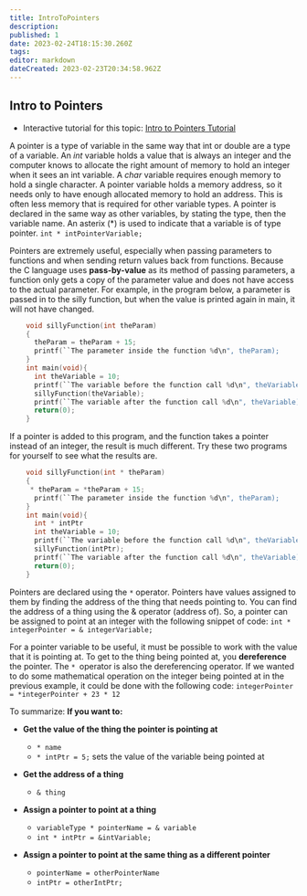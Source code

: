 ```yaml
---
title: IntroToPointers
description: 
published: 1
date: 2023-02-24T18:15:30.260Z
tags: 
editor: markdown
dateCreated: 2023-02-23T20:34:58.962Z
---
```



## Intro to Pointers

- Interactive tutorial for this topic: [Intro to Pointers Tutorial](http://localhost:8888/lab/tree/tutorials/PointersAndDynamicMemory/IntroToPointers.ipynb)

A pointer is a type of variable in the same way that int or double are a type of a variable. An *int* variable holds a value that is always an integer and the computer knows to allocate the right amount of memory to hold an integer when it sees an int variable. A *char* variable requires enough memory to hold a single character.
A pointer variable holds a memory address, so it needs only to have enough allocated memory to hold an address. This is often less memory that is required for other variable types.
A pointer is declared in the same way as other variables, by stating the type, then the variable name. An asterix (\*) is used to indicate that a variable is of type pointer.
    `int * intPointerVariable;`

Pointers are extremely useful, especially when passing parameters to functions and when sending return values back from functions. Because the C language uses **pass-by-value** as its method of passing parameters, a function only gets a copy of the parameter value and does not have access to the actual parameter.
For example, in the program below, a parameter is passed in to the silly function, but when the value is printed again in main, it will not have changed.
```c
    void sillyFunction(int theParam)
    {
      theParam = theParam + 15;
      printf(``The parameter inside the function %d\n", theParam);
    }
    int main(void){
      int theVariable = 10;
      printf(``The variable before the function call %d\n", theVariable);
      sillyFunction(theVariable);
      printf(``The variable after the function call %d\n", theVariable);
      return(0);
    }
```
If a pointer is added to this program, and the function takes a pointer instead of an integer, the result is much different. Try these two programs for yourself to see what the results are.
```c
    void sillyFunction(int * theParam)
    {
     * theParam = *theParam + 15;
      printf(``The parameter inside the function %d\n", theParam);
    }
    int main(void){
      int * intPtr
      int theVariable = 10;
      printf(``The variable before the function call %d\n", theVariable);
      sillyFunction(intPtr);
      printf(``The variable after the function call %d\n", theVariable);
      return(0);
    }
```
Pointers are declared using the `*` operator. Pointers have values assigned to them by finding the address of the thing that needs pointing to. You can find the address of a thing using the & operator (address of). So, a pointer can be assigned to point at an integer with the following snippet of code:
    `int * integerPointer = & integerVariable;`

For a pointer variable to be useful, it must be possible to work with the value that it is pointing at. To get to the thing being pointed at, you **dereference** the pointer. The `* `operator is also the dereferencing operator. If we wanted to do some mathematical operation on the integer being pointed at in the previous example, it could be done with the following code:
    `integerPointer = *integerPointer + 23 * 12`

To summarize: **If you want to:**

- **Get the value of the thing the pointer is pointing at**
    - `* name`
    - `* intPtr = 5;` sets the value of the variable being pointed at

-  **Get the address of a thing**
    -   `& thing`
-   **Assign a pointer to point at a thing**
    -  `variableType * pointerName = & variable`
    -   `int * intPtr = &intVariable;`
-   **Assign a pointer to point at the same thing as a different pointer**
    -   `pointerName = otherPointerName`
    -   `intPtr = otherIntPtr;`
   
